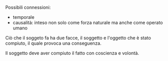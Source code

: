 Possibili connessioni:
- temporale
- causalità: inteso non solo come forza naturale ma anche come operato umano

Ciò che il soggeto fa ha due facce, il soggetto e l'oggetto che è stato compiuto, il quale provoca una conseguenza. 

Il soggetto deve aver compiuto il fatto con coscienza e volontà.